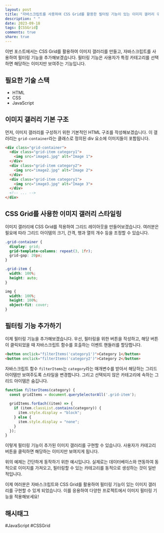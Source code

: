 ```yaml
---
layout: post
title: "자바스크립트를 사용하여 CSS Grid를 활용한 필터링 기능이 있는 이미지 갤러리 구현하기"
description: " "
date: 2023-09-18
tags: [CSSGrid]
comments: true
share: true
---
```


이번 포스트에서는 CSS Grid를 활용하여 이미지 갤러리를 만들고, 자바스크립트를 사용하여 필터링 기능을 추가해보겠습니다. 필터링 기능은 사용자가 특정 카테고리를 선택하면 해당하는 이미지만 보여주는 기능입니다.

## 필요한 기술 스택

- HTML
- CSS
- JavaScript

## 이미지 갤러리 기본 구조

먼저, 이미지 갤러리를 구성하기 위한 기본적인 HTML 구조를 작성해보겠습니다. 이 갤러리는 `grid-container`라는 클래스로 정의된 div 요소에 이미지들이 포함됩니다.

```html
<div class="grid-container">
  <div class="grid-item category1">
    <img src="image1.jpg" alt="Image 1">
  </div>
  <div class="grid-item category2">
    <img src="image2.jpg" alt="Image 2">
  </div>
  <div class="grid-item category1">
    <img src="image3.jpg" alt="Image 3">
  </div>
  <!-- ... -->
</div>
```

## CSS Grid를 사용한 이미지 갤러리 스타일링

이미지 갤러리에 CSS Grid를 적용하여 그리드 레이아웃을 만들어보겠습니다. 여러분은 필요에 따라 그리드 아이템의 크기, 간격, 행과 열의 개수 등을 조정할 수 있습니다.

```css
.grid-container {
  display: grid;
  grid-template-columns: repeat(3, 1fr);
  grid-gap: 20px;
}

.grid-item {
  width: 100%;
  height: auto;
}

img {
  width: 100%;
  height: 100%;
  object-fit: cover;
}
```

## 필터링 기능 추가하기

이제 필터링 기능을 추가해보겠습니다. 우선, 필터링을 위한 버튼을 작성하고, 해당 버튼이 클릭되었을 때 자바스크립트 함수를 호출하는 이벤트 핸들러를 할당합니다.

```html
<button onclick="filterItems('category1')">Category 1</button>
<button onclick="filterItems('category2')">Category 2</button>
```

자바스크립트 함수 `filterItems`는 `category`라는 매개변수를 받아서 해당하는 그리드 아이템만 보여주도록 스타일을 변경합니다. 그리고 선택되지 않은 카테고리에 속하는 그리드 아이템은 숨깁니다.

```javascript
function filterItems(category) {
  const gridItems = document.querySelectorAll('.grid-item');
  
  gridItems.forEach((item) => {
    if (item.classList.contains(category)) {
      item.style.display = "block";
    } else {
      item.style.display = "none";
    }
  });
}
```

이렇게 필터링 기능이 추가된 이미지 갤러리를 구현할 수 있습니다. 사용자가 카테고리 버튼을 클릭하면 해당하는 이미지만 보여지게 됩니다.

위의 예제는 간단하게 동작하기 위한 예시입니다. 실제로는 데이터베이스와 연동하여 동적으로 이미지를 가져오고, 필터링할 수 있는 카테고리를 동적으로 생성하는 것이 일반적입니다.

이제 여러분은 자바스크립트와 CSS Grid를 활용하여 필터링 기능이 있는 이미지 갤러리를 구현할 수 있게 되었습니다. 이를 응용하여 다양한 프로젝트에서 이미지 필터링 기능을 적용해보세요!

## 해시태그

#JavaScript #CSSGrid